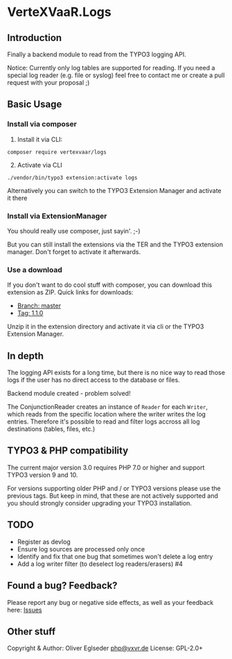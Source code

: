 VerteXVaaR.Logs
===============

## Introduction

Finally a backend module to read from the TYPO3 logging API.

Notice: Currently only log tables are supported for reading.
If you need a special log reader (e.g. file or syslog) feel free
to contact me or create a pull request with your proposal ;)

## Basic Usage

### Install via composer

1) Install it via CLI:

```
composer require vertexvaar/logs
```

2) Activate via CLI

```
./vendor/bin/typo3 extension:activate logs
```
Alternatively you can switch to the TYPO3 Extension Manager and activate it there

### Install via ExtensionManager

You should really use composer, just sayin'.  ;-)

But you can still install the extensions via the TER and the TYPO3 extension manager.
Don't forget to activate it afterwards.

### Use a download

If you don't want to do cool stuff with composer, you can download this extension as ZIP.
Quick links for downloads:

* [Branch: master](https://github.com/vertexvaar/VerteXVaaR.Logs/archive/master.zip)
* [Tag: 1.1.0](https://github.com/vertexvaar/VerteXVaaR.Logs/archive/1.1.0.zip)

Unzip it in the extension directory and activate it via cli or the TYPO3 Extension Manager.

## In depth

The logging API exists for a long time, but there is no nice way to read
those logs if the user has no direct access to the database or files.

Backend module created - problem solved!

The ConjunctionReader creates an instance of `Reader` for each `Writer`,
which reads from the specific location where the writer writes the log
entries. Therefore it's possible to read and filter logs accross all log
destinations (tables, files, etc.)

## TYPO3 & PHP compatibility

The current major version 3.0 requires PHP 7.0 or higher and support TYPO3 version 9 and 10.

For versions supporting older PHP and / or TYPO3 versions please use the previous tags. But keep in mind, that these are not actively supported and you should strongly consider upgrading your TYPO3 installation.

## TODO

* Register as devlog
* Ensure log sources are processed only once
* Identify and fix that one bug that sometimes won't delete a log entry
* Add a log writer filter (to deselect log readers/erasers) #4

## Found a bug? Feedback?

Please report any bug or negative side effects, as well as your feedback here: [Issues](https://github.com/vertexvaar/VerteXVaaR.Logs/issues)

## Other stuff

Copyright & Author: Oliver Eglseder <php@vxvr.de>
License: GPL-2.0+
